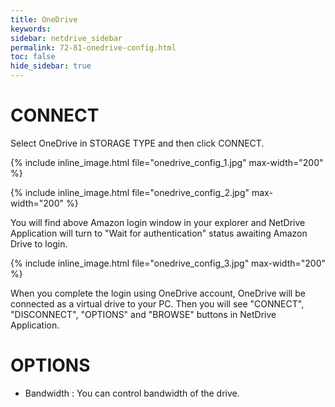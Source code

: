 ```yaml
---
title: OneDrive
keywords:
sidebar: netdrive_sidebar
permalink: 72-81-onedrive-config.html
toc: false
hide_sidebar: true
---
```


CONNECT
==================
Select OneDrive in STORAGE TYPE and then click CONNECT.


{% include inline_image.html file="onedrive_config_1.jpg" max-width="200" %}


{% include inline_image.html file="onedrive_config_2.jpg" max-width="200" %}


You will find above Amazon login window in your explorer and NetDrive Application will turn to "Wait for authentication" status awaiting Amazon Drive to login.


{% include inline_image.html file="onedrive_config_3.jpg" max-width="200" %}


When you complete the login using OneDrive account, OneDrive will be connected as a virtual drive to your PC. Then you will see "CONNECT", "DISCONNECT", "OPTIONS" and "BROWSE" buttons in NetDrive Application.


OPTIONS
==================
* Bandwidth : You can control bandwidth of the drive.

